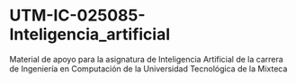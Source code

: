 # UTM-IC-025085-Inteligencia_artificial
Material de apoyo para la asignatura de Inteligencia Artificial de la carrera de Ingeniería en Computación de la Universidad Tecnológica de la Mixteca
